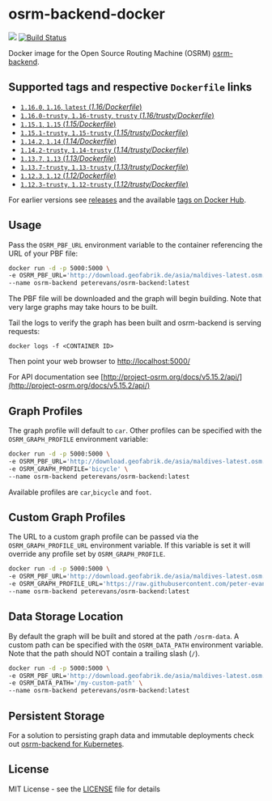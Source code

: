 # osrm-backend-docker
[![](https://images.microbadger.com/badges/image/peterevans/osrm-backend.svg)](https://microbadger.com/images/peterevans/osrm-backend)
[![Build Status](https://travis-ci.org/peter-evans/osrm-backend-docker.svg?branch=master)](https://travis-ci.org/peter-evans/osrm-backend-docker)

Docker image for the Open Source Routing Machine (OSRM) [osrm-backend](https://github.com/Project-OSRM/osrm-backend).

## Supported tags and respective `Dockerfile` links

- [`1.16.0`, `1.16`, `latest`  (*1.16/Dockerfile*)](https://github.com/peter-evans/osrm-backend-docker/tree/master/1.16)
- [`1.16.0-trusty`, `1.16-trusty`, `trusty`  (*1.16/trusty/Dockerfile*)](https://github.com/peter-evans/osrm-backend-docker/tree/master/1.16/trusty)
- [`1.15.1`, `1.15` (*1.15/Dockerfile*)](https://github.com/peter-evans/osrm-backend-docker/tree/master/1.15)
- [`1.15.1-trusty`, `1.15-trusty` (*1.15/trusty/Dockerfile*)](https://github.com/peter-evans/osrm-backend-docker/tree/master/1.15/trusty)
- [`1.14.2`, `1.14` (*1.14/Dockerfile*)](https://github.com/peter-evans/osrm-backend-docker/tree/master/1.14)
- [`1.14.2-trusty`, `1.14-trusty` (*1.14/trusty/Dockerfile*)](https://github.com/peter-evans/osrm-backend-docker/tree/master/1.14/trusty)
- [`1.13.7`, `1.13` (*1.13/Dockerfile*)](https://github.com/peter-evans/osrm-backend-docker/tree/master/1.13)
- [`1.13.7-trusty`, `1.13-trusty` (*1.13/trusty/Dockerfile*)](https://github.com/peter-evans/osrm-backend-docker/tree/master/1.13/trusty)
- [`1.12.3`, `1.12` (*1.12/Dockerfile*)](https://github.com/peter-evans/osrm-backend-docker/tree/master/1.12)
- [`1.12.3-trusty`, `1.12-trusty` (*1.12/trusty/Dockerfile*)](https://github.com/peter-evans/osrm-backend-docker/tree/master/1.12/trusty)

For earlier versions see [releases](https://github.com/peter-evans/osrm-backend-docker/releases) and the available [tags on Docker Hub](https://hub.docker.com/r/peterevans/osrm-backend/tags/).

## Usage
Pass the `OSRM_PBF_URL` environment variable to the container referencing the URL of your PBF file:

```bash
docker run -d -p 5000:5000 \
-e OSRM_PBF_URL='http://download.geofabrik.de/asia/maldives-latest.osm.pbf' \
--name osrm-backend peterevans/osrm-backend:latest
```
The PBF file will be downloaded and the graph will begin building. Note that very large graphs may take hours to be built.

Tail the logs to verify the graph has been built and osrm-backend is serving requests:
```
docker logs -f <CONTAINER ID>
```
Then point your web browser to [http://localhost:5000/](http://localhost:5000/)

For API documentation see [http://project-osrm.org/docs/v5.15.2/api/](http://project-osrm.org/docs/v5.15.2/api/)

## Graph Profiles
The graph profile will default to `car`. Other profiles can be specified with the `OSRM_GRAPH_PROFILE` environment variable:
```bash
docker run -d -p 5000:5000 \
-e OSRM_PBF_URL='http://download.geofabrik.de/asia/maldives-latest.osm.pbf' \
-e OSRM_GRAPH_PROFILE='bicycle' \
--name osrm-backend peterevans/osrm-backend:latest
```
Available profiles are `car`,`bicycle` and `foot`.

## Custom Graph Profiles
The URL to a custom graph profile can be passed via the `OSRM_GRAPH_PROFILE_URL` environment variable. If this variable is set it will override any profile set by `OSRM_GRAPH_PROFILE`.
```bash
docker run -d -p 5000:5000 \
-e OSRM_PBF_URL='http://download.geofabrik.de/asia/maldives-latest.osm.pbf' \
-e OSRM_GRAPH_PROFILE_URL='https://raw.githubusercontent.com/peter-evans/osrm-backend-docker/master/tests/car.lua' \
--name osrm-backend peterevans/osrm-backend:latest
```

## Data Storage Location
By default the graph will be built and stored at the path `/osrm-data`. A custom path can be specified with the `OSRM_DATA_PATH` environment variable. Note that the path should NOT contain a trailing slash (`/`).
```bash
docker run -d -p 5000:5000 \
-e OSRM_PBF_URL='http://download.geofabrik.de/asia/maldives-latest.osm.pbf' \
-e OSRM_DATA_PATH='/my-custom-path' \
--name osrm-backend peterevans/osrm-backend:latest
```

## Persistent Storage
For a solution to persisting graph data and immutable deployments check out [osrm-backend for Kubernetes](https://github.com/peter-evans/osrm-backend-k8s).

## License

MIT License - see the [LICENSE](LICENSE) file for details
